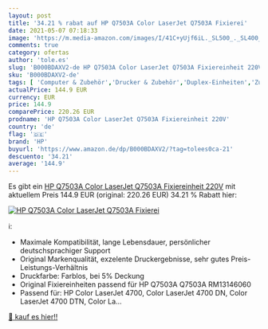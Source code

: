 ```yaml
---
layout: post
title: '34.21 % rabat auf HP Q7503A Color LaserJet Q7503A Fixierei'
date: 2021-05-07 07:18:33
image: 'https://m.media-amazon.com/images/I/41C+yUjf6iL._SL500_._SL400_.jpg'
comments: true
category: ofertas
author: 'tole.es'
slug: 'B000BDAXV2-de HP Q7503A Color LaserJet Q7503A Fixiereinheit 220V'
sku: 'B000BDAXV2-de'
tags: [ 'Computer & Zubehör','Drucker & Zubehör','Duplex-Einheiten','Zubehör für Drucker','hp', ]
actualPrice: 144.9 EUR
currency: EUR
price: 144.9
comparePrice: 220.26 EUR
prodname: 'HP Q7503A Color LaserJet Q7503A Fixiereinheit 220V'
country: 'de'
flag: '🇩🇪'
brand: 'HP'
buyurl: 'https://www.amazon.de/dp/B000BDAXV2/?tag=tolees0ca-21'
descuento: '34.21'
average: '144.9'
---
```


Es gibt ein [HP Q7503A Color LaserJet Q7503A Fixiereinheit 220V](https://www.amazon.de/dp/B000BDAXV2/?tag=tolees0ca-21) mit aktuellem Preis 144.9 EUR (original: 220.26 EUR) 34.21 % Rabatt hier:

[![HP Q7503A Color LaserJet Q7503A Fixierei](https://m.media-amazon.com/images/I/41C+yUjf6iL._SL500_._SL400_.jpg)](https://www.amazon.de/dp/B000BDAXV2/?tag=tolees0ca-21)

ℹ️:

- Maximale Kompatibilität, lange Lebensdauer, persönlicher deutschsprachiger Support
- Original Markenqualität, exzelente Druckergebnisse, sehr gutes Preis-Leistungs-Verhältnis
- Druckfarbe: Farblos, bei 5% Deckung
- Original Fixiereinheiten passend für HP Q7503A Q7503A RM13146060
- Passend für: HP Color LaserJet 4700, Color LaserJet 4700 DN, Color LaserJet 4700 DTN, Color La...

[🛒 kauf es hier!!](https://www.amazon.de/dp/B000BDAXV2/?tag=tolees0ca-21)
